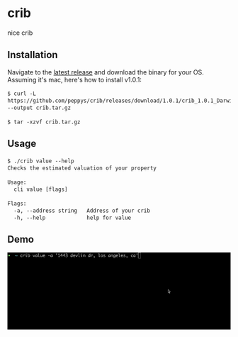 # crib
nice crib

## Installation
Navigate to the [latest release](https://github.com/peppys/crib/releases/latest) and download the binary for your OS.  
Assuming it's mac, here's how to install v1.0.1:
```shell
$ curl -L https://github.com/peppys/crib/releases/download/1.0.1/crib_1.0.1_Darwin_arm64.tar.gz --output crib.tar.gz 

$ tar -xzvf crib.tar.gz
```

## Usage
```shell
$ ./crib value --help
Checks the estimated valuation of your property

Usage:
  cli value [flags]

Flags:
  -a, --address string   Address of your crib
  -h, --help             help for value
```

## Demo  
![demo](demo.gif)  
